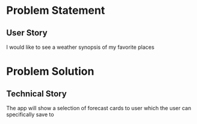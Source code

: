 # Problem Statement
## User Story
I would like to see a weather synopsis of my favorite places

# Problem Solution
## Technical Story
The app will show a selection of forecast cards to user which the user can specifically save to
